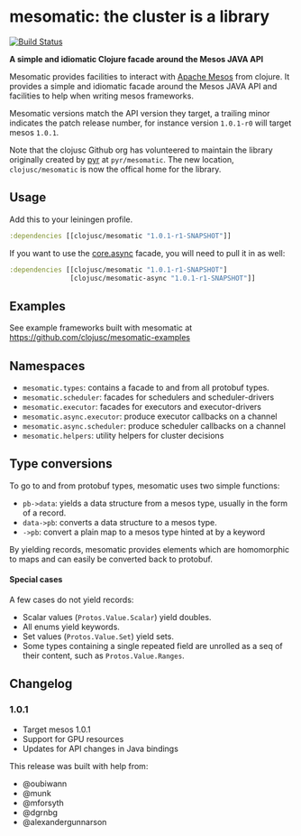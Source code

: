 mesomatic: the cluster is a library
===================================

[![Build Status](https://secure.travis-ci.org/clojusc/mesomatic.png)](http://travis-ci.org/clojusc/mesomatic)

**A simple and idiomatic Clojure facade around the Mesos JAVA API**

Mesomatic provides facilities to interact with [Apache Mesos](http://mesos.apache.org)
from clojure. It provides a simple and idiomatic facade around the Mesos JAVA API and
facilities to help when writing mesos frameworks.

Mesomatic versions match the API version they target, a trailing minor indicates
the patch release number, for instance version `1.0.1-r0` will target mesos `1.0.1`.

Note that the clojusc Github org has volunteered to maintain the library originally
created by [pyr](https://github.com/pyr) at `pyr/mesomatic`. The new location,
`clojusc/mesomatic` is now the offical home for the library.

## Usage

Add this to your leiningen profile.

```clojure
:dependencies [[clojusc/mesomatic "1.0.1-r1-SNAPSHOT"]]
```

If you want to use the [core.async](https://github.com/clojure/core.async) facade,
you will need to pull it in as well:

```clojure
:dependencies [[clojusc/mesomatic "1.0.1-r1-SNAPSHOT"]
               [clojusc/mesomatic-async "1.0.1-r1-SNAPSHOT"]]
```

## Examples

See example frameworks built with mesomatic at
https://github.com/clojusc/mesomatic-examples

## Namespaces

- `mesomatic.types`: contains a facade to and from all protobuf types.
- `mesomatic.scheduler`: facades for schedulers and scheduler-drivers
- `mesomatic.executor`: facades for executors and executor-drivers
- `mesomatic.async.executor`: produce executor callbacks on a channel
- `mesomatic.async.scheduler`: produce scheduler callbacks on a channel
- `mesomatic.helpers`: utility helpers for cluster decisions

## Type conversions

To go to and from protobuf types, mesomatic uses two simple functions:

- `pb->data`: yields a data structure from a mesos type, usually in the form of
              a record.
- `data->pb`: converts a data structure to a mesos type.
- `->pb`: convert a plain map to a mesos type hinted at by a keyword

By yielding records, mesomatic provides elements which are homomorphic to
maps and can easily be converted back to protobuf.

#### Special cases

A few cases do not yield records:

- Scalar values (`Protos.Value.Scalar`) yield doubles.
- All enums yield keywords.
- Set values (`Protos.Value.Set`) yield sets.
- Some types containing a single repeated field are unrolled
  as a seq of their content, such as `Protos.Value.Ranges`.

## Changelog

### 1.0.1

- Target mesos 1.0.1
- Support for GPU resources
- Updates for API changes in Java bindings

This release was built with help from:

- @oubiwann
- @munk
- @mforsyth
- @dgrnbg
- @alexandergunnarson







